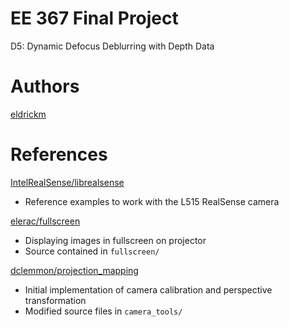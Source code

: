 # EE 367 Final Project

D5: Dynamic Defocus Deblurring with Depth Data

# Authors

[eldrickm](https://github.com/eldrickm)

# References

[IntelRealSense/librealsense](https://github.com/IntelRealSense/librealsense)
- Reference examples to work with the L515 RealSense camera

[elerac/fullscreen](https://github.com/elerac/fullscreen)
- Displaying images in fullscreen on projector
- Source contained in `fullscreen/`

[dclemmon/projection_mapping](https://github.com/dclemmon/projection_mapping)
- Initial implementation of camera calibration and perspective transformation
- Modified source files in `camera_tools/`
